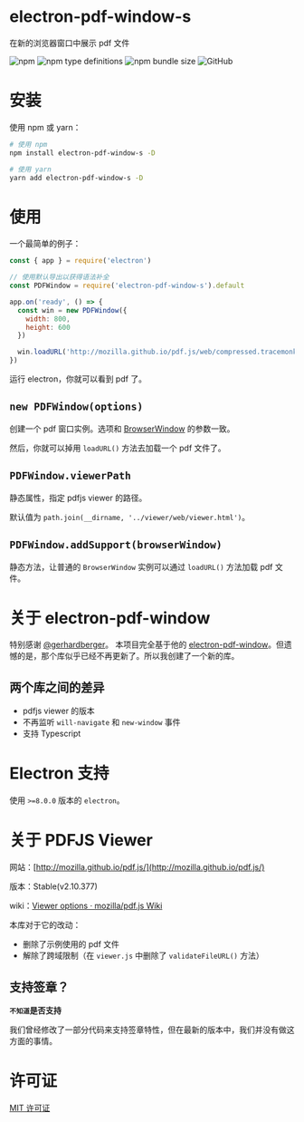 # electron-pdf-window-s

在新的浏览器窗口中展示 pdf 文件

![npm](https://img.shields.io/npm/v/electron-pdf-window-s?logo=npm&style=flat-square)
![npm type definitions](https://img.shields.io/npm/types/electron-pdf-window-s?logo=typescript&style=flat-square)
![npm bundle size](https://img.shields.io/bundlephobia/min/electron-pdf-window-s?logo=npm&style=flat-square)
![GitHub](https://img.shields.io/github/license/Gu-Miao/electron-pdf-window-s?logo=github&style=flat-square)

# 安装

使用 npm 或 yarn：

```bash
# 使用 npm
npm install electron-pdf-window-s -D

# 使用 yarn
yarn add electron-pdf-window-s -D
```

# 使用

一个最简单的例子：

```js
const { app } = require('electron')

// 使用默认导出以获得语法补全
const PDFWindow = require('electron-pdf-window-s').default

app.on('ready', () => {
  const win = new PDFWindow({
    width: 800,
    height: 600
  })

  win.loadURL('http://mozilla.github.io/pdf.js/web/compressed.tracemonkey-pldi-09.pdf')
})
```

运行 electron，你就可以看到 pdf 了。

## `new PDFWindow(options)`

创建一个 pdf 窗口实例。选项和 [BrowserWindow](http://www.electronjs.org/zh/docs/latest/api/browser-window#class-browserwindow) 的参数一致。

然后，你就可以掉用 `loadURL()` 方法去加载一个 pdf 文件了。

## `PDFWindow.viewerPath`

静态属性，指定 pdfjs viewer 的路径。

默认值为 `path.join(__dirname, '../viewer/web/viewer.html')`。

## `PDFWindow.addSupport(browserWindow)`

静态方法，让普通的 `BrowserWindow` 实例可以通过 `loadURL()` 方法加载 pdf 文件。

# 关于 electron-pdf-window

特别感谢 [@gerhardberger](https://github.com/gerhardberger)。 本项目完全基于他的 [electron-pdf-window](https://github.com/gerhardberger/electron-pdf-window.git)。但遗憾的是，那个库似乎已经不再更新了。所以我创建了一个新的库。

## 两个库之间的差异

- pdfjs viewer 的版本
- 不再监听 `will-navigate` 和 `new-window` 事件
- 支持 Typescript

# Electron 支持

使用 `>=8.0.0` 版本的 `electron`。

# 关于 PDFJS Viewer

网站：[http://mozilla.github.io/pdf.js/](http://mozilla.github.io/pdf.js/)

版本：Stable(v2.10.377)

wiki：[Viewer options · mozilla/pdf.js Wiki](https://github.com/mozilla/pdf.js/wiki/Viewer-options)

本库对于它的改动：

- 删除了示例使用的 pdf 文件
- 解除了跨域限制（在 `viewer.js` 中删除了 `validateFileURL()` 方法）

## 支持签章？

**`不知道`是否支持**

我们曾经修改了一部分代码来支持签章特性，但在最新的版本中，我们并没有做这方面的事情。

# 许可证

[MIT 许可证](./LICENSE.txt)

